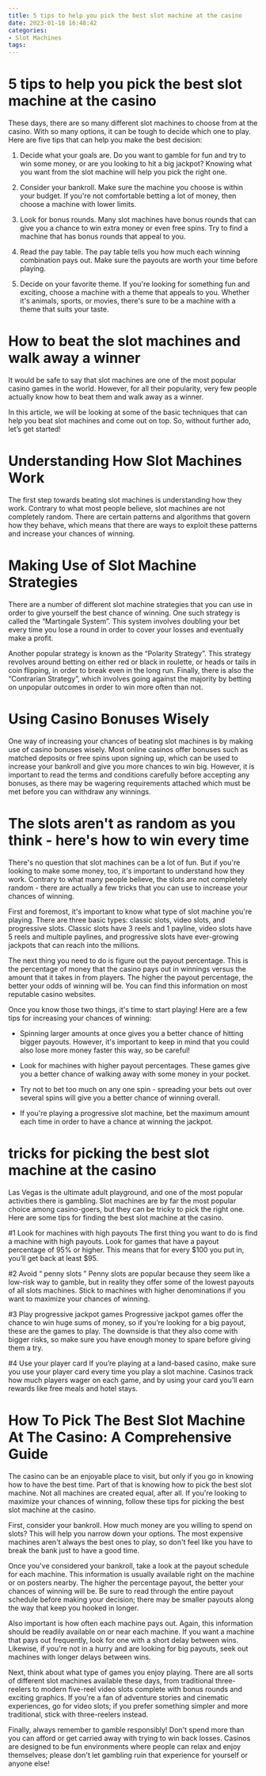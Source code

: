 ```yaml
---
title: 5 tips to help you pick the best slot machine at the casino
date: 2023-01-18 16:48:42
categories:
- Slot Machines
tags:
---
```



#  5 tips to help you pick the best slot machine at the casino

These days, there are so many different slot machines to choose from at the casino. With so many options, it can be tough to decide which one to play. Here are five tips that can help you make the best decision:

1. Decide what your goals are. Do you want to gamble for fun and try to win some money, or are you looking to hit a big jackpot? Knowing what you want from the slot machine will help you pick the right one.

2. Consider your bankroll. Make sure the machine you choose is within your budget. If you're not comfortable betting a lot of money, then choose a machine with lower limits.

3. Look for bonus rounds. Many slot machines have bonus rounds that can give you a chance to win extra money or even free spins. Try to find a machine that has bonus rounds that appeal to you.

4. Read the pay table. The pay table tells you how much each winning combination pays out. Make sure the payouts are worth your time before playing.

5. Decide on your favorite theme. If you're looking for something fun and exciting, choose a machine with a theme that appeals to you. Whether it's animals, sports, or movies, there's sure to be a machine with a theme that suits your taste.

#  How to beat the slot machines and walk away a winner

It would be safe to say that slot machines are one of the most popular casino games in the world. However, for all their popularity, very few people actually know how to beat them and walk away as a winner.

In this article, we will be looking at some of the basic techniques that can help you beat slot machines and come out on top. So, without further ado, let’s get started!

# Understanding How Slot Machines Work

The first step towards beating slot machines is understanding how they work. Contrary to what most people believe, slot machines are not completely random. There are certain patterns and algorithms that govern how they behave, which means that there are ways to exploit these patterns and increase your chances of winning.

# Making Use of Slot Machine Strategies

There are a number of different slot machine strategies that you can use in order to give yourself the best chance of winning. One such strategy is called the “Martingale System”. This system involves doubling your bet every time you lose a round in order to cover your losses and eventually make a profit.

Another popular strategy is known as the “Polarity Strategy”. This strategy revolves around betting on either red or black in roulette, or heads or tails in coin flipping, in order to break even in the long run. Finally, there is also the “Contrarian Strategy”, which involves going against the majority by betting on unpopular outcomes in order to win more often than not.

# Using Casino Bonuses Wisely

One way of increasing your chances of beating slot machines is by making use of casino bonuses wisely. Most online casinos offer bonuses such as matched deposits or free spins upon signing up, which can be used to increase your bankroll and give you more chances to win big. However, it is important to read the terms and conditions carefully before accepting any bonuses, as there may be wagering requirements attached which must be met before you can withdraw any winnings.

#  The slots aren't as random as you think - here's how to win every time

There's no question that slot machines can be a lot of fun. But if you're looking to make some money, too, it's important to understand how they work. Contrary to what many people believe, the slots are not completely random - there are actually a few tricks that you can use to increase your chances of winning.

First and foremost, it's important to know what type of slot machine you're playing. There are three basic types: classic slots, video slots, and progressive slots. Classic slots have 3 reels and 1 payline, video slots have 5 reels and multiple paylines, and progressive slots have ever-growing jackpots that can reach into the millions.

The next thing you need to do is figure out the payout percentage. This is the percentage of money that the casino pays out in winnings versus the amount that it takes in from players. The higher the payout percentage, the better your odds of winning will be. You can find this information on most reputable casino websites.

Once you know those two things, it's time to start playing! Here are a few tips for increasing your chances of winning:

- Spinning larger amounts at once gives you a better chance of hitting bigger payouts. However, it's important to keep in mind that you could also lose more money faster this way, so be careful!

- Look for machines with higher payout percentages. These games give you a better chance of walking away with some money in your pocket.

- Try not to bet too much on any one spin - spreading your bets out over several spins will give you a better chance of winning overall.

- If you're playing a progressive slot machine, bet the maximum amount each time in order to have a chance at winning the jackpot.

#   tricks for picking the best slot machine at the casino 

Las Vegas is the ultimate adult playground, and one of the most popular activities there is gambling. Slot machines are by far the most popular choice among casino-goers, but they can be tricky to pick the right one. Here are some tips for finding the best slot machine at the casino.

#1  Look for machines with high payouts 
The first thing you want to do is find a machine with high payouts. Look for games that have a payout percentage of 95% or higher. This means that for every $100 you put in, you’ll get back at least $95.

#2  Avoid “ penny slots ” 
Penny slots are popular because they seem like a low-risk way to gamble, but in reality they offer some of the lowest payouts of all slots machines. Stick to machines with higher denominations if you want to maximize your chances of winning.

#3  Play progressive jackpot games 
Progressive jackpot games offer the chance to win huge sums of money, so if you’re looking for a big payout, these are the games to play. The downside is that they also come with bigger risks, so make sure you have enough money to spare before giving them a try.

#4  Use your player card 
If you’re playing at a land-based casino, make sure you use your player card every time you play a slot machine. Casinos track how much players wager on each game, and by using your card you’ll earn rewards like free meals and hotel stays.

#  How To Pick The Best Slot Machine At The Casino: A Comprehensive Guide

The casino can be an enjoyable place to visit, but only if you go in knowing how to have the best time. Part of that is knowing how to pick the best slot machine. Not all machines are created equal, after all. If you're looking to maximize your chances of winning, follow these tips for picking the best slot machine at the casino.

First, consider your bankroll. How much money are you willing to spend on slots? This will help you narrow down your options. The most expensive machines aren't always the best ones to play, so don't feel like you have to break the bank just to have a good time.

Once you've considered your bankroll, take a look at the payout schedule for each machine. This information is usually available right on the machine or on posters nearby. The higher the percentage payout, the better your chances of winning will be. Be sure to read through the entire payout schedule before making your decision; there may be smaller payouts along the way that keep you hooked in longer.

Also important is how often each machine pays out. Again, this information should be readily available on or near each machine. If you want a machine that pays out frequently, look for one with a short delay between wins. Likewise, if you're not in a hurry and are looking for big payouts, seek out machines with longer delays between wins.

Next, think about what type of games you enjoy playing. There are all sorts of different slot machines available these days, from traditional three-reelers to modern five-reel video slots complete with bonus rounds and exciting graphics. If you're a fan of adventure stories and cinematic experiences, go for video slots; if you prefer something simpler and more traditional, stick with three-reelers instead.

Finally, always remember to gamble responsibly! Don't spend more than you can afford or get carried away with trying to win back losses. Casinos are designed to be fun environments where people can relax and enjoy themselves; please don't let gambling ruin that experience for yourself or anyone else!